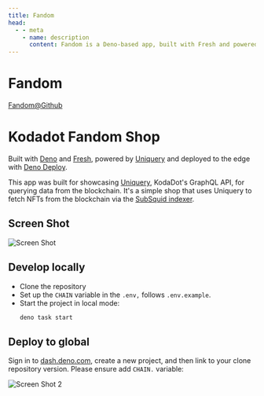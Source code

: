 ```yaml
---
title: Fandom
head:
  - - meta
    - name: description
      content: Fandom is a Deno-based app, built with Fresh and powered by Uniquery, showcasing KodaDot's GraphQL API for querying data from the blockchain. The app uses Uniquery to fetch NFTs from the blockchain through the SubSquid indexer. It can be deployed to the edge using Deno Deploy. To develop the app locally, clone the repository and set up the necessary environment variables. Then, start the project in local mode. To deploy the app globally, sign in to dash.deno.com, create a new project, and link it to your cloned repository version. Make sure to include the CHAIN variable in the environment settings.
---
```



# Fandom

[Fandom@Github](https://github.com/kodadot/fandom)


# Kodadot Fandom Shop

Built with [Deno](https://deno.land/) and
[Fresh](https://fresh.deno.dev/), powered by [Uniquery](https://github.com/kodadot/uniquery) and deployed to the edge with [Deno Deploy](https://deno.com/deploy).

This app was built for showcasing [Uniquery](https://github.com/kodadot/uniquery), KodaDot's GraphQL API, for querying data from the blockchain. It's a simple shop that uses Uniquery to fetch NFTs from the blockchain via the [SubSquid indexer](http://subsquid.io).

## Screen Shot

![Screen Shot](https://github.com/kodadot/fandom/raw/main/static/screen_shot.png)

## Develop locally

- Clone the repository
- Set up the `CHAIN` variable in the `.env,` follows `.env.example`.
- Start the project in local mode:
  ```bash
  deno task start
  ```

## Deploy to global

Sign in to [dash.deno.com](https://dash.deno.com), create a new project, and then link to your clone repository version. Please ensure add `CHAIN.` variable:

![Screen Shot 2](https://github.com/kodadot/fandom/raw/main/static/screen_shot_2.png)
